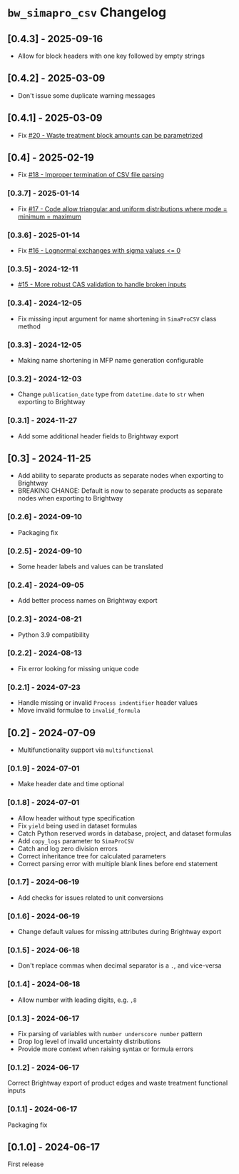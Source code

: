 # `bw_simapro_csv` Changelog

## [0.4.3] - 2025-09-16

* Allow for block headers with one key followed by empty strings

## [0.4.2] - 2025-03-09

* Don't issue some duplicate warning messages

## [0.4.1] - 2025-03-09

* Fix [#20 - Waste treatment block amounts can be parametrized](https://github.com/brightway-lca/bw_simapro_csv/issues/20)

## [0.4] - 2025-02-19

* Fix [#18 - Improper termination of CSV file parsing](https://github.com/brightway-lca/bw_simapro_csv/issues/18)

### [0.3.7] - 2025-01-14

* Fix [#17 - Code allow triangular and uniform distributions where mode = minimum = maximum](https://github.com/brightway-lca/bw_simapro_csv/issues/17)

### [0.3.6] - 2025-01-14

* Fix [#16 - Lognormal exchanges with sigma values <= 0](https://github.com/brightway-lca/bw_simapro_csv/issues/16)

### [0.3.5] - 2024-12-11

* [#15 - More robust CAS validation to handle broken inputs](https://github.com/brightway-lca/bw_simapro_csv/pull/15)

### [0.3.4] - 2024-12-05

* Fix missing input argument for name shortening in `SimaProCSV` class method

### [0.3.3] - 2024-12-05

* Making name shortening in MFP name generation configurable

### [0.3.2] - 2024-12-03

* Change `publication_date` type from `datetime.date` to `str` when exporting to Brightway

### [0.3.1] - 2024-11-27

* Add some additional header fields to Brightway export

## [0.3] - 2024-11-25

* Add ability to separate products as separate nodes when exporting to Brightway
* BREAKING CHANGE: Default is now to separate products as separate nodes when exporting to Brightway

### [0.2.6] - 2024-09-10

* Packaging fix

### [0.2.5] - 2024-09-10

* Some header labels and values can be translated

### [0.2.4] - 2024-09-05

* Add better process names on Brightway export

### [0.2.3] - 2024-08-21

* Python 3.9 compatibility

### [0.2.2] - 2024-08-13

* Fix error looking for missing unique code

### [0.2.1] - 2024-07-23

* Handle missing or invalid `Process indentifier` header values
* Move invalid formulae to `invalid_formula`

## [0.2] - 2024-07-09

* Multifunctionality support via `multifunctional`

### [0.1.9] - 2024-07-01

* Make header date and time optional

### [0.1.8] - 2024-07-01

* Allow header without type specification
* Fix `yield` being used in dataset formulas
* Catch Python reserved words in database, project, and dataset formulas
* Add `copy_logs` parameter to `SimaProCSV`
* Catch and log zero division errors
* Correct inheritance tree for calculated parameters
* Correct parsing error with multiple blank lines before end statement

### [0.1.7] - 2024-06-19

* Add checks for issues related to unit conversions

### [0.1.6] - 2024-06-19

* Change default values for missing attributes during Brightway export

### [0.1.5] - 2024-06-18

* Don't replace commas when decimal separator is a `.`, and vice-versa

### [0.1.4] - 2024-06-18

* Allow number with leading digits, e.g. `,8`

### [0.1.3] - 2024-06-17

* Fix parsing of variables with `number underscore number` pattern
* Drop log level of invalid uncertainty distributions
* Provide more context when raising syntax or formula errors

### [0.1.2] - 2024-06-17

Correct Brightway export of product edges and waste treatment functional inputs

### [0.1.1] - 2024-06-17

Packaging fix

## [0.1.0] - 2024-06-17

First release
